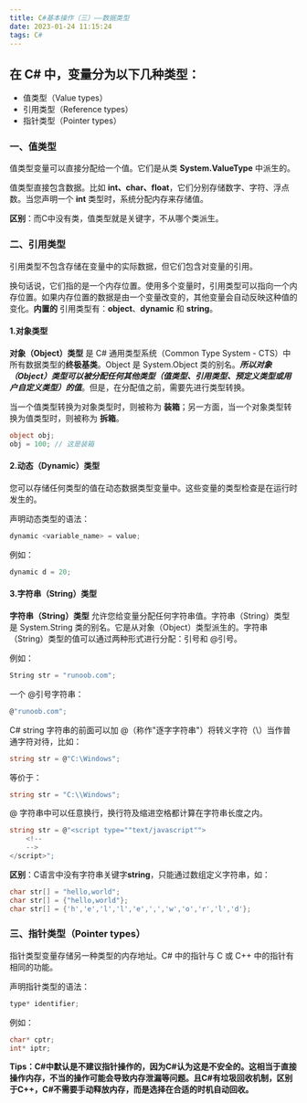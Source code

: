 ```yaml
---
title: C#基本操作（三）——数据类型
date: 2023-01-24 11:15:24
tags: C#
---
```


## 在 C# 中，变量分为以下几种类型：

- 值类型（Value types）
- 引用类型（Reference types）
- 指针类型（Pointer types）

### 一、值类型

值类型变量可以直接分配给一个值。它们是从类 **System.ValueType** 中派生的。

值类型直接包含数据。比如 **int、char、float**，它们分别存储数字、字符、浮点数。当您声明一个 **int** 类型时，系统分配内存来存储值。

**区别**：而C中没有类，值类型就是关键字，不从哪个类派生。

### 二、引用类型

引用类型不包含存储在变量中的实际数据，但它们包含对变量的引用。

换句话说，它们指的是一个内存位置。使用多个变量时，引用类型可以指向一个内存位置。如果内存位置的数据是由一个变量改变的，其他变量会自动反映这种值的变化。**内置的** 引用类型有：**object**、**dynamic** 和 **string**。

#### 1.对象类型

**对象（Object）类型** 是 C# 通用类型系统（Common Type System -  CTS）中所有数据类型的**终极基类**。Object 是 System.Object  类的别名。***所以对象（Object）类型可以被分配任何其他类型（值类型、引用类型、预定义类型或用户自定义类型）的值***。但是，在分配值之前，需要先进行类型转换。

当一个值类型转换为对象类型时，则被称为 **装箱**；另一方面，当一个对象类型转换为值类型时，则被称为 **拆箱**。

```c#
object obj;
obj = 100; // 这是装箱
```

#### 2.动态（Dynamic）类型

您可以存储任何类型的值在动态数据类型变量中。这些变量的类型检查是在运行时发生的。

声明动态类型的语法：

```c#
dynamic <variable_name> = value;
```

例如：

```c#
dynamic d = 20;
```

#### 3.字符串（String）类型

**字符串（String）类型** 允许您给变量分配任何字符串值。字符串（String）类型是 System.String 类的别名。它是从对象（Object）类型派生的。字符串（String）类型的值可以通过两种形式进行分配：引号和 @引号。

例如：

```c#
String str = "runoob.com";
```

一个 @引号字符串：

```c#
@"runoob.com";
```

C# string 字符串的前面可以加 @（称作"逐字字符串"）将转义字符（\）当作普通字符对待，比如：

```c#
string str = @"C:\Windows";
```

等价于：

```c#
string str = "C:\\Windows";
```

@ 字符串中可以任意换行，换行符及缩进空格都计算在字符串长度之内。

```c#
string str = @"<script type=""text/javascript"">
    <!--
    -->
</script>";
```

**区别**：C语言中没有字符串关键字**string**，只能通过数组定义字符串，如：

```c#
char str[] = "hello,world";
char str[] = {"hello,world"};
char str[] = {'h','e','l','l','e',',','w','o','r','l','d'};
```

### 三、指针类型（Pointer types）

指针类型变量存储另一种类型的内存地址。C# 中的指针与 C 或 C++ 中的指针有相同的功能。

声明指针类型的语法：

```c#
type* identifier;
```

例如：

```c#
char* cptr;
int* iptr;
```

**Tips：C#中默认是不建议指针操作的，因为C#认为这是不安全的。这相当于直接操作内存，不当的操作可能会导致内存泄漏等问题。且C#有垃圾回收机制，区别于C++，C#不需要手动释放内存，而是选择在合适的时机自动回收。**
